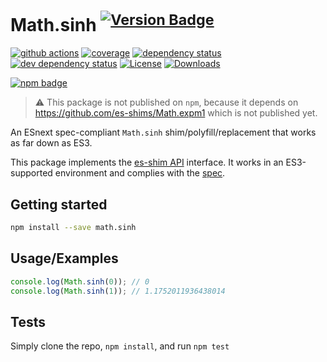 # Math.sinh <sup>[![Version Badge][npm-version-svg]][package-url]</sup>

[![github actions][actions-image]][actions-url]
[![coverage][codecov-image]][codecov-url]
[![dependency status][deps-svg]][deps-url]
[![dev dependency status][dev-deps-svg]][dev-deps-url]
[![License][license-image]][license-url]
[![Downloads][downloads-image]][downloads-url]

[![npm badge][npm-badge-png]][package-url]

> :warning: This package is not published on `npm`, because it depends on https://github.com/es-shims/Math.expm1 which is not published yet.

An ESnext spec-compliant `Math.sinh` shim/polyfill/replacement that works as far down as ES3.

This package implements the [es-shim API](https://github.com/es-shims/api) interface. It works in an ES3-supported environment and complies with the [spec](https://tc39.es/ecma262/#sec-map-objects).

## Getting started

```sh
npm install --save math.sinh
```

## Usage/Examples

```js
console.log(Math.sinh(0)); // 0
console.log(Math.sinh(1)); // 1.1752011936438014
```

## Tests
Simply clone the repo, `npm install`, and run `npm test`

[package-url]: https://npmjs.org/package/math.sinh
[npm-version-svg]: https://versionbadg.es/es-shims/Math.sinh.svg
[deps-svg]: https://david-dm.org/es-shims/Math.sinh.svg
[deps-url]: https://david-dm.org/es-shims/Math.sinh
[dev-deps-svg]: https://david-dm.org/es-shims/Math.sinh/dev-status.svg
[dev-deps-url]: https://david-dm.org/es-shims/Math.sinh#info=devDependencies
[npm-badge-png]: https://nodei.co/npm/math.sinh.png?downloads=true&stars=true
[license-image]: https://img.shields.io/npm/l/math.sinh.svg
[license-url]: LICENSE
[downloads-image]: https://img.shields.io/npm/dm/math.sinh.svg
[downloads-url]: https://npm-stat.com/charts.html?package=math.sinh
[codecov-image]: https://codecov.io/gh/es-shims/Math.sinh/branch/main/graphs/badge.svg
[codecov-url]: https://app.codecov.io/gh/es-shims/Math.sinh/
[actions-image]: https://img.shields.io/endpoint?url=https://github-actions-badge-u3jn4tfpocch.runkit.sh/es-shims/Math.sinh
[actions-url]: https://github.com/es-shims/Math.sinh/actions
